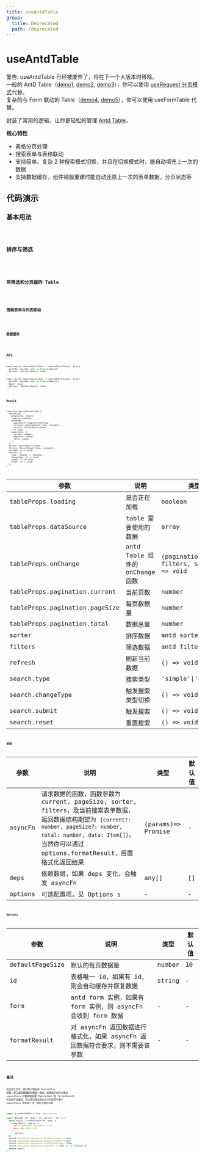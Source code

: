 ```yaml
---
title: useAntdTable
group:
  title: Deprecated
  path: /deprecated
---
```



# useAntdTable

<div style={{color: 'red'}}>
警告: useAntdTable 已经被废弃了，将在下一个大版本时移除。<br />
一般的 AntD Table（<a href="#基本用法">demo1</a>, <a href="#排序与筛选">demo2</a>, <a href="#带筛选和分页器的-table">demo3</a>），你可以使用 <a href="https://hooks.umijs.org/async?anchor=pagination">useRequest 分页模式</a>代替。<br />
复杂的与 Form 联动的 Table（<a href="#搜索表单与列表联动">demo4</a>, <a href="#数据缓存">demo5</a>），你可以使用 useFormTable 代替。
</div>

封装了常用的逻辑，让你更轻松的管理 [Antd Table](https://ant.design/components/table/)。

**核心特性**

* 表格分页处理
* 搜索表单与表格联动
* 支持简单、复杂 2 种搜索模式切换，并且在切换模式时，能自动填充上一次的数据
* 支持数据缓存，组件销毁重建时能自动还原上一次的表单数据，分页状态等

## 代码演示

### 基本用法

<code src="./demo/demo1.tsx" />

### 排序与筛选

<code src="./demo/demo2.tsx" />

### 带筛选和分页器的 Table

<code src="./demo/demo3.tsx" />

### 搜索表单与列表联动

<code src="./demo/demo4.tsx" />

### 数据缓存

<code src="./demo/demo5.tsx" />

## API

```javascript
const result: ReturnValue<Item> = useAntdTable<Result, Item>(
  asyncFn: (params: any) => Promise<Result>,
  options?: Options<Result, Item>,
);

const result: ReturnValue<Item> = useAntdTable<Result, Item>(
  asyncFn: (params: any) => Promise<Result>,
  deps?: any[],
  options?: Options<Result, Item>,
);
```

### Result

```
interface ReturnValue<Item> {
  tableProps: {
    dataSource: Item[];
    loading: boolean;
    onChange: (
      pagination: PaginationConfig,
      filters?: Record<keyof Item, string[]>,
      sorter?: SorterResult<Item>,
    ) => void;
    pagination: {
      current: number;
      pageSize: number;
      total: number;
    };
  };
  sorter: SorterResult<Item>;
  filters: Record<keyof Item, string[]>;
  refresh: () => void;
  search?: {
    type: 'simple' | 'advance';
    changeType: () => void;
    submit: () => void;
    reset: () => void;
  };
}

```
| 参数                           | 说明                            | 类型                                  | 默认值             |
|--------------------------------|---------------------------------|---------------------------------------|--------------------|
| tableProps.loading             | 是否正在加载                    | boolean                               | false              |
| tableProps.dataSource          | table 需要使用的数据            | array                                 | -                  |
| tableProps.onChange            | antd Table 组件的 onChange 函数 | (pagination, filters, sorter) => void | -                  |
| tableProps.pagination.current  | 当前页数                        | number                                | 1                  |
| tableProps.pagination.pageSize | 每页数据量                      | number                                | 10                 |
| tableProps.pagination.total    | 数据总量                        | number                                | 0                  |
| sorter                         | 排序数据                        | antd sorter                           | {}                 |
| filters                        | 筛选数据                        | antd filters                          | {}                 |
| refresh                        | 刷新当前数据                    | () => void                            | -                  |
| search.type                    | 搜索类型                        | 'simple'\|'advance'               |'simple' |
| search.changeType              | 触发搜索类型切换                | () => void                            | -                  |
| search.submit                  | 触发搜索                        | () => void                            | -                  |
| search.reset                   | 重置搜索                        | () => void                            | -                  |

### 参数

| 参数    | 说明                                                                                                                                                                                                                                | 类型               | 默认值 |
|---------|-------------------------------------------------------------------------------------------------------------------------------------------------------------------------------------------------------------------------------------|--------------------|--------|
| asyncFn | 请求数据的函数，函数参数为 current, pageSize, sorter, filters，及当前搜索表单数据，返回数据结构期望为 `{current?: number, pageSize?: number, total: number, data: Item[]}`。当然你可以通过 options.formatResult，后置格式化返回结果 | (params)=> Promise | -      |
| deps    | 依赖数组，如果 deps 变化，会触发 asyncFn                                                                                                                                                                                            | any[]              | []     |
| options | 可选配置项，见 Options                                                                                                                                 s                                                                            | -                  | -      |

### Options

| 参数            | 说明                                                                         | 类型   | 默认值 |
|-----------------|------------------------------------------------------------------------------|--------|--------|
| defaultPageSize | 默认的每页数据量                                                             | number | 10     |
| id              | 表格唯一 id，如果有 id，则会自动缓存并恢复数据                               | string | -      |
| form            | antd form 实例，如果有 form 实例，则 asyncFn 会收到 form 数据                | -      | -      |
| formatResult    | 对 asyncFn 返回数据进行格式化，如果 asyncFn 返回数据符合要求，则不需要该参数 | -      | -      |


## 备注

在日常工作中，我们每个网站的 Pagination 配置，接口返回数据结构都是一致的，如果我们在每次使用 `useAntdTable` 时都单独处理 Pagination 和 formatResult 肯定是不优雅的，所以我们建议您在自己的项目中基于 `useAntdTable` 再封装一次，例如下面的示例：

```javascript
import { useAntdTable } from '@umijs/hooks'

export default (fn, deps = [], options = {}) => {
  const result = useAntdTable(fn, deps, {
    formatResult: res => ({
      total: res.data.pagination.total,
      data: res.data.list,
    }),
    ...options,
  })
  result.tableProps.pagination.showQuickJumper = true
  result.tableProps.pagination.showSizeChanger = true
  result.tableProps.pagination.hideOnSinglePage = true
  result.tableProps.pagination.showTotal = total => `共 ${total} 条`
  return result
}
```